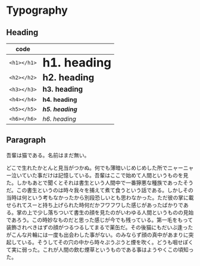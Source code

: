 # Typography

## Heading

<table class="c-table">
  <thead>
    <tr>
      <th>code</th>
      <th/>
    </tr>
  </thead>
  <tbody>
    <tr>
      <td>
        <code>&lt;h1&gt;&lt;/h1&gt;</code>
      </td>
      <td><h1>h1. heading</h1></td>
    </tr>
    <tr>
      <td>
        <code>&lt;h2&gt;&lt;/h2&gt;</code>
      </td>
      <td><h2>h2. heading<h2/></h2></td>
    </tr>
    <tr>
      <td>
        <code>&lt;h3&gt;&lt;/h3&gt;</code>
      </td>
      <td><h3>h3. heading</h3></td>
    </tr>
    <tr>
      <td>
        <code>&lt;h4&gt;&lt;/h4&gt;</code>
      </td>
      <td><h4>h4. heading</h4></td>
    </tr>
    <tr>
      <td>
        <code>&lt;h5&gt;&lt;/h5&gt;</code>
      </td>
      <td><h5>h5. heading</h5></td>
    </tr>
    <tr>
      <td>
        <code>&lt;h6&gt;&lt;/h6&gt;</code>
      </td>
      <td><h6>h6. heading</h6></td>
    </tr>
  </tbody>
</table>


## Paragraph

吾輩は猫である。名前はまだ無い。

どこで生れたかとんと見当がつかぬ。何でも薄暗いじめじめした所でニャーニャー泣いていた事だけは記憶している。吾輩はここで始めて人間というものを見た。しかもあとで聞くとそれは書生という人間中で一番獰悪な種族であったそうだ。この書生というのは時々我々を捕えて煮て食うという話である。しかしその当時は何という考もなかったから別段恐しいとも思わなかった。ただ彼の掌に載せられてスーと持ち上げられた時何だかフワフワした感じがあったばかりである。掌の上で少し落ちついて書生の顔を見たのがいわゆる人間というものの見始であろう。この時妙なものだと思った感じが今でも残っている。第一毛をもって装飾されべきはずの顔がつるつるしてまるで薬缶だ。その後猫にもだいぶ逢ったがこんな片輪には一度も出会わした事がない。のみならず顔の真中があまりに突起している。そうしてその穴の中から時々ぷうぷうと煙を吹く。どうも咽せぽくて実に弱った。これが人間の飲む煙草というものである事はようやくこの頃知った。


<style lang="scss" scoped>
.c-table {
  h1, h2, h3, h4, h5, h6 {
    margin: 0;
  }
}
</style>
